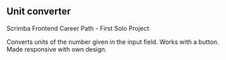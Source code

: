 

## Unit converter

Scrimba Frontend Career Path - First Solo Project

Converts units of the number given in the input field. 
Works with a button. 
Made responsive with own design. 


